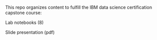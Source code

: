 This repo organizes content to fulfill the IBM data science certification capstone course:
  
  Lab notebooks (8) <enter>

  Slide presentation (pdf)


  
